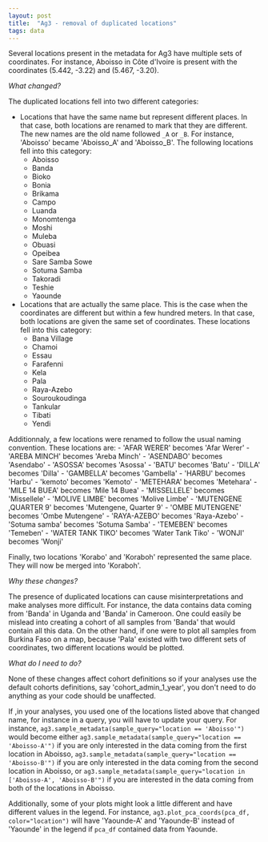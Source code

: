 ```yaml
---
layout: post
title:  "Ag3 - removal of duplicated locations"
tags: data
---
```


Several locations present in the metadata for Ag3 have multiple sets of coordinates. For instance, Aboisso in Côte d'Ivoire is present with the coordinates (5.442, -3.22) and (5.467, -3.20).

*What changed?*

The duplicated locations fell into two different categories:

- Locations that have the same name but represent different places. In that case, both locations are renamed to mark that they are different. The new names are the old name followed `_A` or `_B`. For instance, 'Aboisso' became 'Aboisso_A' and 'Aboisso_B'. The following locations fell into this category:
	- Aboisso
	- Banda
	- Bioko
	- Bonia
	- Brikama
	- Campo
	- Luanda
	- Monomtenga
	- Moshi
	- Muleba
	- Obuasi
	- Opeibea
	- Sare Samba Sowe
	- Sotuma Samba
	- Takoradi
	- Teshie
	- Yaounde
- Locations that are actually the same place. This is the case when the coordinates are different but within a few hundred meters. In that case, both locations are given the same set of coordinates. These locations fell into this category:
	- Bana Village
	- Chamoi
	- Essau
	- Farafenni
	- Kela
	- Pala
	- Raya-Azebo
	- Souroukoudinga
	- Tankular
	- Tibati
	- Yendi

Additionnaly, a few locations were renamed to follow the usual naming convention. These locations are:
	- 'AFAR WERER' becomes 'Afar Werer'
	- 'AREBA MINCH' becomes 'Areba Minch'
	- 'ASENDABO' becomes 'Asendabo'
	- 'ASOSSA' becomes 'Asossa'
	- 'BATU' becomes 'Batu'
	- 'DILLA' becomes 'Dilla'
	- 'GAMBELLA' becomes 'Gambella'
	- 'HARBU' becomes 'Harbu'
	- 'kemoto' becomes 'Kemoto'
	- 'METEHARA' becomes 'Metehara'
	- 'MILE 14 BUEA' becomes 'Mile 14 Buea'
	- 'MISSELLELE' becomes 'Missellele'
	- 'MOLIVE LIMBE' becomes 'Molive Limbe'
	- 'MUTENGENE ,QUARTER 9' becomes 'Mutengene, Quarter 9'
	- 'OMBE MUTENGENE' becomes 'Ombe Mutengene'
	- 'RAYA-AZEBO' becomes 'Raya-Azebo'
	- 'Sotuma samba' becomes 'Sotuma Samba'
	- 'TEMEBEN' becomes 'Temeben'
	- 'WATER TANK TIKO' becomes 'Water Tank Tiko'
	- 'WONJI' becomes 'Wonji' 

Finally, two locations 'Korabo' and 'Koraboh' represented the same place. They will now be merged into 'Koraboh'.

*Why these changes?*

The presence of duplicated locations can cause misinterpretations and make analyses more difficult. For instance, the data contains data coming from 'Banda' in Uganda and 'Banda' in Cameroon. One could easily be mislead into creating a cohort of all samples from 'Banda' that would contain all this data. On the other hand, if one were to plot all samples from Burkina Faso on a map, because 'Pala' existed with two different sets of coordinates, two different locations would be plotted. 

*What do I need to do?*

None of these changes affect cohort definitions so if your analyses use the default cohorts definitions, say 'cohort_admin_1_year', you don't need to do anything as your code should be unaffected. 

If ,in your analyses, you used one of the locations listed above that changed name, for instance in a query, you will have to update your query. For instance, `ag3.sample_metadata(sample_query="location == 'Aboisso'")` would become either `ag3.sample_metadata(sample_query="location == 'Aboisso-A'")` if you are only interested in the data coming from the first location in Aboisso, `ag3.sample_metadata(sample_query="location == 'Aboisso-B'")` if you are only interested in the data coming from the second location in Aboisso, or `ag3.sample_metadata(sample_query="location in ['Aboisso-A', 'Aboisso-B'")` if you are interested in the data coming from both of the locations in Aboisso.

Additionally, some of your plots might look a little different and have different values in the legend. For instance, `ag3.plot_pca_coords(pca_df, color="location")` will have 'Yaounde-A' and 'Yaounde-B' instead of 'Yaounde' in the legend if `pca_df` contained data from Yaounde.